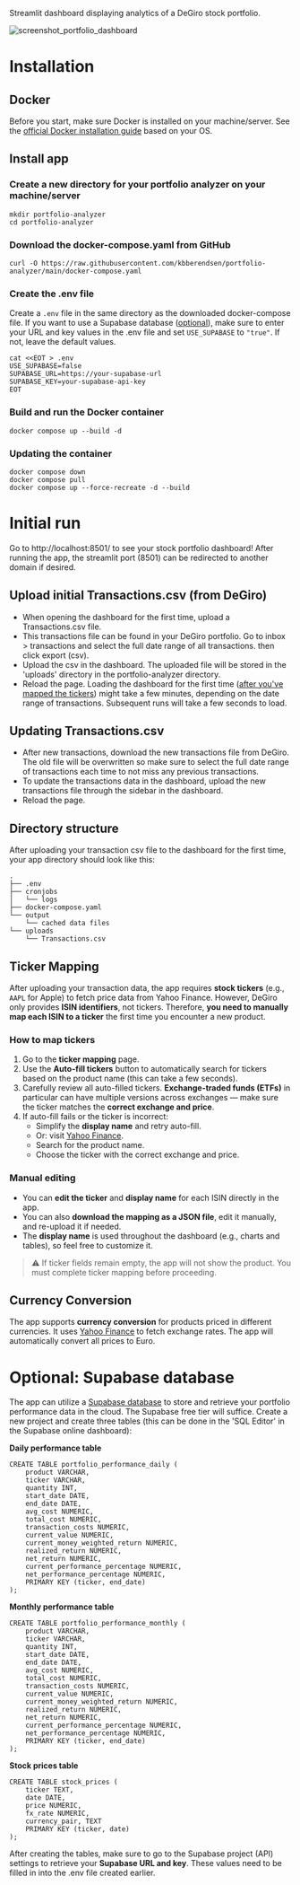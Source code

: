 Streamlit dashboard displaying analytics of a DeGiro stock portfolio.

![screenshot_portfolio_dashboard](screenshot_portfolio_dashboard.png)

# Installation

## Docker
Before you start, make sure Docker is installed on your machine/server. See the [official Docker installation guide](https://docs.docker.com/engine/install/) based on your OS.

## Install app

### Create a new directory for your portfolio analyzer on your machine/server
```
mkdir portfolio-analyzer
cd portfolio-analyzer
```

### Download the docker-compose.yaml from GitHub
```
curl -O https://raw.githubusercontent.com/kbberendsen/portfolio-analyzer/main/docker-compose.yaml
```

### Create the .env file
Create a `.env` file in the same directory as the downloaded docker-compose file. If you want to use a Supabase database ([optional](#optional-supabase-database)), make sure to enter your URL and key values in the .env file and set `USE_SUPABASE` to `"true"`. If not, leave the default values.

```
cat <<EOT > .env
USE_SUPABASE=false
SUPABASE_URL=https://your-supabase-url
SUPABASE_KEY=your-supabase-api-key
EOT
```

### Build and run the Docker container

```
docker compose up --build -d
```

### Updating the container
```
docker compose down
docker compose pull
docker compose up --force-recreate -d --build
```

# Initial run
Go to http://localhost:8501/ to see your stock portfolio dashboard! After running the app, the streamlit port (8501) can be redirected to another domain if desired.

## Upload initial Transactions.csv (from DeGiro)
- When opening the dashboard for the first time, upload a Transactions.csv file.
- This transactions file can be found in your DeGiro portfolio. Go to inbox > transactions and select the full date range of all transactions. then click export (csv).
- Upload the csv in the dashboard. The uploaded file will be stored in the 'uploads' directory in the portfolio-analyzer directory.
- Reload the page. Loading the dashboard for the first time ([after you've mapped the tickers](#ticker-mapping)) might take a few minutes, depending on the date range of transactions. Subsequent runs will take a few seconds to load.

## Updating Transactions.csv
- After new transactions, download the new transactions file from DeGiro. The old file will be overwritten so make sure to select the full date range of transactions each time to not miss any previous transactions.
- To update the transactions data in the dashboard, upload the new transactions file through the sidebar in the dashboard.
- Reload the page.

## Directory structure
After uploading your transaction csv file to the dashboard for the first time, your app directory should look like this:

```
.
├── .env
├── cronjobs
│   └── logs
├── docker-compose.yaml
└── output
    └── cached data files
└── uploads
    └── Transactions.csv
```

## Ticker Mapping

After uploading your transaction data, the app requires **stock tickers** (e.g., `AAPL` for Apple) to fetch price data from Yahoo Finance. However, DeGiro only provides **ISIN identifiers**, not tickers. Therefore, **you need to manually map each ISIN to a ticker** the first time you encounter a new product.

### How to map tickers

1. Go to the **ticker mapping** page.
2. Use the **Auto-fill tickers** button to automatically search for tickers based on the product name (this can take a few seconds).
3. Carefully review all auto-filled tickers. **Exchange-traded funds (ETFs)** in particular can have multiple versions across exchanges — make sure the ticker matches the **correct exchange and price**.
4. If auto-fill fails or the ticker is incorrect:
   - Simplify the **display name** and retry auto-fill.
   - Or: visit [Yahoo Finance](https://finance.yahoo.com).
   - Search for the product name.
   - Choose the ticker with the correct exchange and price.

### Manual editing

- You can **edit the ticker** and **display name** for each ISIN directly in the app.
- You can also **download the mapping as a JSON file**, edit it manually, and re-upload it if needed.
- The **display name** is used throughout the dashboard (e.g., charts and tables), so feel free to customize it.

> ⚠️ If ticker fields remain empty, the app will not show the product. You must complete ticker mapping before proceeding.

## Currency Conversion
The app supports **currency conversion** for products priced in different currencies. It uses [Yahoo Finance](https://finance.yahoo.com) to fetch exchange rates. The app will automatically convert all prices to Euro.

# Optional: Supabase database
The app can utilize a [Supabase database](https://supabase.com/) to store and retrieve your portfolio performance data in the cloud. The Supabase free tier will suffice. Create a new project and create three tables (this can be done in the 'SQL Editor' in the Supabase online dashboard):

**Daily performance table**
```
CREATE TABLE portfolio_performance_daily (
    product VARCHAR,
    ticker VARCHAR,
    quantity INT,
    start_date DATE,
    end_date DATE,
    avg_cost NUMERIC,
    total_cost NUMERIC,
    transaction_costs NUMERIC,
    current_value NUMERIC,
    current_money_weighted_return NUMERIC,
    realized_return NUMERIC,
    net_return NUMERIC,
    current_performance_percentage NUMERIC,
    net_performance_percentage NUMERIC,
    PRIMARY KEY (ticker, end_date)
);
```

**Monthly performance table**
```
CREATE TABLE portfolio_performance_monthly (
    product VARCHAR,
    ticker VARCHAR,
    quantity INT,
    start_date DATE,
    end_date DATE,
    avg_cost NUMERIC,
    total_cost NUMERIC,
    transaction_costs NUMERIC,
    current_value NUMERIC,
    current_money_weighted_return NUMERIC,
    realized_return NUMERIC,
    net_return NUMERIC,
    current_performance_percentage NUMERIC,
    net_performance_percentage NUMERIC,
    PRIMARY KEY (ticker, end_date)
);
```

**Stock prices table**
```
CREATE TABLE stock_prices (
    ticker TEXT,
    date DATE,
    price NUMERIC,
    fx_rate NUMERIC,
    currency_pair, TEXT
    PRIMARY KEY (ticker, date)
);
```
After creating the tables, make sure to go to the Supabase project (API) settings to retrieve your __Supabase URL and key__. These values need to be filled in into the .env file created earlier.
